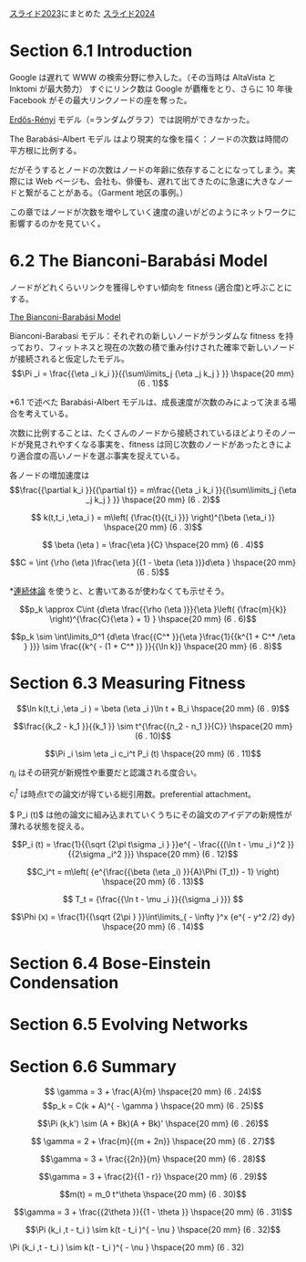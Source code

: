 [スライド2023](https://docs.google.com/presentation/d/1LM69XaUdYvsKkUYS6jgCOjWE56by1zBVcZX-h-NcqB8/edit#slide=id.p)にまとめた
[スライド2024](https://docs.google.com/presentation/d/1bmQSDSnPf4Z16UCsPzONAJFRqf7eGqYV/edit?usp=share_link&ouid=102830067142975015483&rtpof=true&sd=true)

# Section 6.1 Introduction

Google は遅れて WWW の検索分野に参入した。（その当時は AltaVista と Inktomi が最大勢力）
すぐにリンク数は Google が覇権をとり、さらに 10 年後 Facebook がその最大リンクノードの座を奪った。

[Erdős-Rényi](https://en.wikipedia.org/wiki/Erd%C5%91s%E2%80%93R%C3%A9nyi_model) モデル（=ランダムグラフ）では説明ができなかった。

The Barabási-Albert モデル はより現実的な像を描く：ノードの次数は時間の平方根に比例する。

だがそうするとノードの次数はノードの年齢に依存することになってしまう。実際には Web ページも、会社も、俳優も、遅れて出てきたのに急速に大きなノードと繋がることがある。（Garment 地区の事例。）

この章ではノードが次数を増やしていく速度の違いがどのようにネットワークに影響するのかを見ていく。

# 6.2 The Bianconi-Barabási Model

ノードがどれくらいリンクを獲得しやすい傾向を fitness (適合度)と呼ぶことにする。

[The Bianconi-Barabási Model](video-6-1.mov)

Bianconi-Barabasi モデル：それぞれの新しいノードがランダムな fitness を持っており、フィットネスと現在の次数の積で重み付けされた確率で新しいノードが接続されると仮定したモデル。
$$\Pi _i  = \frac{{\eta _i k_i }}{{\sum\limits_j {\eta _j k_j } }} \hspace{20 mm} (6 . 1)$$

\*6.1 で述べた Barabási-Albert モデルは、成長速度が次数のみによって決まる場合を考えている。

次数に比例することは、たくさんのノードから接続されているほどよりそのノードが発見されやすくなる事実を、fitness は同じ次数のノードがあったときにより適合度の高いノードを選ぶ事実を捉えている。

各ノードの増加速度は
$$\frac{{\partial k_i }}{{\partial t}} = m\frac{{\eta _i k_i }}{{\sum\limits_j {\eta _j k_j } }} \hspace{20 mm} (6 . 2)$$

$$ k(t,t_i ,\eta_i ) = m\left( {\frac{t}{{t_i }}} \right)^{\beta (\eta_i )} \hspace{20 mm} (6 . 3)$$

$$ \beta (\eta ) = \frac{\eta }{C} \hspace{20 mm} (6 . 4)$$

$$C = \int {\rho (\eta )\frac{\eta }{{1 - \beta (\eta )}}d\eta }  \hspace{20 mm} (6 . 5)$$

\*[連続体論](<https://ja.wikipedia.org/wiki/%E9%80%A3%E7%B6%9A%E4%BD%93_(%E4%BD%8D%E7%9B%B8%E7%A9%BA%E9%96%93%E8%AB%96)#:~:text=%E6%95%B0%E5%AD%A6%E3%81%AE%E4%B8%80%E5%88%86%E9%87%8E%E3%81%A7,(Continuum%20theory)%20%E3%81%A8%E5%91%BC%E3%81%B6%E3%80%82>)
を使うと、と書いてあるが使わなくても示せそう。

$$p_k  \approx C\int {d\eta \frac{{\rho (\eta )}}{\eta }\left( {\frac{m}{k}} \right)^{\frac{C}{\eta } + 1} }  \hspace{20 mm} (6 . 6)$$

$$p_k  \sim \int\limits_0^1 {d\eta \frac{{C^* }}{\eta }\frac{1}{{k^{1 + C^* /\eta } }}}  \sim \frac{{k^{ - (1 + C^* )} }}{{\ln k}} \hspace{20 mm} (6 . 8)$$

# Section 6.3 Measuring Fitness

$$\ln k(t,t_i ,\eta _i ) = \beta (\eta _i )\ln t + B_i  \hspace{20 mm} (6 . 9)$$

$$\frac{{k_2  - k_1 }}{{k_1 }} \sim t^{\frac{{n_2  - n_1 }}{C}} \hspace{20 mm} (6 . 10)$$

$$\Pi _i  \sim \eta _i c_i^t P_i (t) \hspace{20 mm} (6 . 11)$$

$\eta _i$ はその研究が新規性や重要だと認識される度合い。

$c_i^t$ は時点tでの論文iが得ている総引用数。preferential attachment。

$ P_i (t)$ は他の論文に組み込まれていくうちにその論文のアイデアの新規性が薄れる状態を捉える。

$$P_i (t) = \frac{1}{{\sqrt {2\pi t\sigma _i } }}e^{ - \frac{{(\ln t - \mu _i )^2 }}{{2\sigma _i^2 }}}  \hspace{20 mm} (6 . 12)$$

$$C_i^t  = m\left( {e^{\frac{{\beta (\eta _i) }}{A}\Phi (T_t)}  - 1} \right) \hspace{20 mm} (6 . 13)$$

$$ T_t =   {\frac{{\ln t - \mu _i }}{{\sigma _i }}} $$

$$\Phi (x) = \frac{1}{{\sqrt {2\pi } }}\int\limits_{ - \infty }^x {e^{ - y^2 /2} dy}  \hspace{20 mm} (6 . 14)$$

# Section 6.4 Bose-Einstein Condensation

# Section 6.5 Evolving Networks

# Section 6.6 Summary
$$ \gamma  = 3 + \frac{A}{m} \hspace{20 mm} (6 . 24)$$
$$p_k  = C(k + A)^{ - \gamma }  \hspace{20 mm} (6 . 25)$$

$$\Pi (k,k') \sim (A + Bk)(A + Bk)' \hspace{20 mm} (6 . 26)$$ 

$$ \gamma  = 2 + \frac{m}{{m + 2n}} \hspace{20 mm} (6 . 27)$$

$$\gamma  = 3 + \frac{{2n}}{m} \hspace{20 mm} (6 . 28)$$

$$\gamma  = 3 + \frac{2}{{1 - r}} \hspace{20 mm} (6 . 29)$$


$$m(t) = m_0 t^\theta   \hspace{20 mm} (6 . 30)$$

$$\gamma  = 3 + \frac{{2\theta }}{{1 - \theta }} \hspace{20 mm} (6 . 31)$$

$$\Pi (k_i ,t - t_i ) \sim k(t - t_i )^{ - \nu }  \hspace{20 mm} (6 . 32)$$


\Pi (k_i ,t - t_i ) \sim k(t - t_i )^{ - \nu } \hspace{20 mm} (6 . 32)
